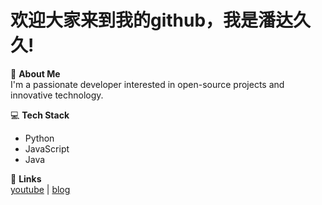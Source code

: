 # 欢迎大家来到我的github，我是潘达久久!

🌟 **About Me**  
I'm a passionate developer interested in open-source projects and innovative technology.  

💻 **Tech Stack**  
- Python  
- JavaScript  
- Java  

🔗 **Links**  
[youtube](https://youtube.com/channel/UCiUE5jm-5JfXITM0T5Fao3A?si=2ToWEG6-uHsDVIOi) | [blog](https://blog.panda99.us.kg/) 
